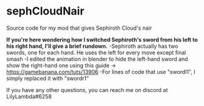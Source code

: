 # sephCloudNair
Source code for my mod that gives Sephiroth Cloud's nair


<b>If you're here wondering how I switched Sephiroth's sword from his left to his right hand, I'll give a brief rundown.</b>
-Sephiroth actually has two swords, one for each hand. He uses the left for every move except final smash
-I edited the animation in blender to hide the left-hand sword and show the right-hand one using this guide -> https://gamebanana.com/tuts/13906
-For lines of code that use "swordl1", I simply replaced it with "swordr1"

If you have any other questions, you can reach me on discord at LilyLambda#6258
